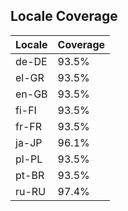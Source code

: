 ## Locale Coverage
| Locale | Coverage |
|--------|----------|
| de-DE | 93.5% |
| el-GR | 93.5% |
| en-GB | 93.5% |
| fi-FI | 93.5% |
| fr-FR | 93.5% |
| ja-JP | 96.1% |
| pl-PL | 93.5% |
| pt-BR | 93.5% |
| ru-RU | 97.4% |
